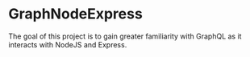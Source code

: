 # GraphNodeExpress
The goal of this project is to gain greater familiarity with GraphQL as it interacts with NodeJS and Express.
